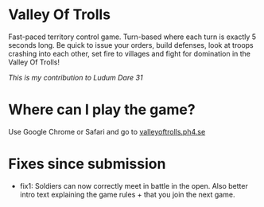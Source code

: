 # Valley Of Trolls

Fast-paced territory control game. Turn-based where each turn is exactly 5 seconds long. Be quick to issue your orders, build defenses, look at troops crashing into each other, set fire to villages and fight for domination in the Valley Of Trolls!

*This is my contribution to Ludum Dare 31*

# Where can I play the game?

Use Google Chrome or Safari and go to [valleyoftrolls.ph4.se](http://valleyoftrolls.ph4.se/)

# Fixes since submission

- fix1: Soldiers can now correctly meet in battle in the open. Also better intro text explaining the game rules + that you join the next game.
